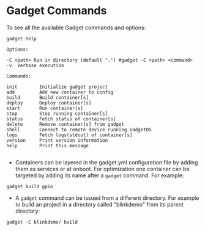 # Gadget Commands

To see all the available Gadget commands and options:

```
gadget help
```

```
Options:

-C <path> Run in directory (default ".") #gadget -C <path> <command>
-v	Verbose execution 

Commands:

init        Initialize gadget project
add         Add new container to config
build       Build container[s]
deploy      Deploy container[s]
start       Run container[s]
stop        Stop running container[s]
status      Fetch status of container[s]
delete      Remove container[s] from gadget
shell       Connect to remote device running GadgetOS
logs        Fetch logs(stdout) of container[s]
version     Print version information
help        Print this message
 
```

* Containers can be layered in the gadget.yml configuration file by adding them as services or at onboot. For optimization one container can be targeted by adding its name after a `gadget` command. For example:

```
gadget build gpio
```

* A `gadget` command can be issued from a different directory. For example to build an project in a directory called "blinkdemo" from its parent directory: 

```
gadget -C blinkdemo/ build 
```







